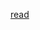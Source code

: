 [read](https://user-images.githubusercontent.com/74016456/183682905-7d5eeba8-35a3-45f3-9f32-627552e26cee.png)
